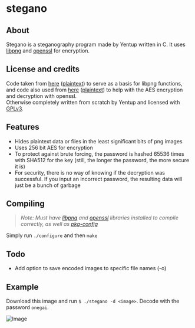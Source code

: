 # stegano

## About

Stegano is a steganography program made by Yentup written in C. It uses [libpng](http://libpng.org/pub/png/libpng.html) and [openssl](https://www.openssl.org/) for encryption.

## License and credits

Code taken from [here](http://zarb.org/~gc/html/libpng.html) ([plaintext](http://zarb.org/~gc/resource/libpng-short-example.c)) to serve as a basis for libpng functions, and code also used from [here](http://saju.net.in/blog/?p=36) ([plaintext](http://saju.net.in/code/misc/openssl_aes.c.txt)) to help with the AES encryption and decryption with openssl.  
Otherwise completely written from scratch by Yentup and licensed with [GPLv3](https://www.gnu.org/licenses/gpl.html).

## Features

* Hides plaintext data or files in the least significant bits of png images
* Uses 256 bit AES for encryption
 * To protect against brute forcing, the password is hashed 65536 times with SHA512 for the key (still, the longer the password, the more secure it is)
 * For security, there is no way of knowing if the decryption was successful. If you input an incorrect password, the resulting data will just be a bunch of garbage

## Compiling
> _Note: Must have [libpng](http://libpng.org/pub/png/libpng.html) and [openssl](https://www.openssl.org/) libraries installed to compile correctly, as well as [pkg-config](http://www.freedesktop.org/wiki/Software/pkg-config/)_

Simply run `./configure` and then `make` 

## Todo

* Add option to save encoded images to specific file names (-o)

## Example

Download this image and run `$ ./stegano -d <image>`. Decode with the password `onegai`.

![Image](http://i.imgur.com/SFUSLoz.png)
